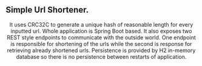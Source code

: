 <!DOCTYPE html>

<html>

<h2>Simple Url Shortener.</h2> 
  <p style="text-align: center">
It uses CRC32C to generate a unique hash of reasonable length for every inputted url. Whole application is Spring Boot based. It also exposes two REST style endpoints to communicate with the outside world. One endpoint is responsible for shortening of the urls while the second is response for retrieving already shortened urls. Persistence is provided by H2 in-memory database so there is no persistence between restarts of application.
    </p>
  
</html>
